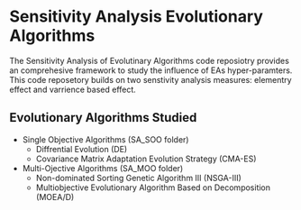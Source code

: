 # Sensitivity Analysis Evolutionary Algorithms

The Sensitivity Analysis of Evolutinary Algorithms code reposiotry provides an comprehesive framework to study the influence of EAs hyper-paramters. This code reposetory builds on two senstivity analysis measures: elementry effect and varrience based effect.

## Evolutionary Algorithms Studied
- Single Objective Algorithms (SA_SOO folder)
    - Diffrential Evolution (DE)
    - Covariance Matrix Adaptation Evolution Strategy (CMA-ES)
- Multi-Ojective Algorithms (SA_MOO folder)
    - Non-dominated Sorting Genetic Algorithm III (NSGA-III)
    - Multiobjective Evolutionary Algorithm Based on Decomposition (MOEA/D)
